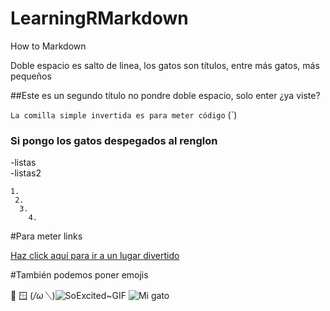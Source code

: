 # LearningRMarkdown
How to Markdown

Doble espacio es salto de linea,
los gatos son títulos, entre más gatos, más pequeños

##Este es un segundo título
no pondre doble espacio, solo enter
¿ya viste?

`La comilla simple invertida es para meter código` (`)

  ### Si pongo los gatos despegados al renglon
  
  -listas  
  -listas2  
  
    1. 
     2.
      3.
        4.

#Para meter links

[Haz click aquí para ir a un lugar divertido](https://bongo.cat/)

#También podemos poner emojis

🍋 🪟 (*/ω＼*)![SoExcited~GIF](https://user-images.githubusercontent.com/82723700/202911854-8f6a6f41-3628-4f15-9dbb-7f9c3425cdd3.gif)
![Mi gato](/fig/)
